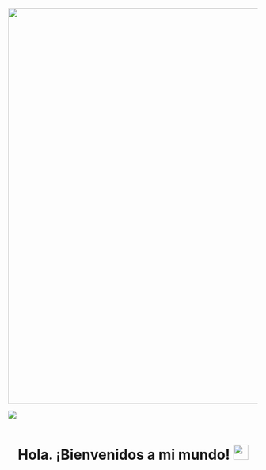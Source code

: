 <div id="header" align="center">
  <img decoding="async" src="https://github.com/user-attachments/assets/26385cad-b3f1-446c-90fc-8d6c7c6d6e1c" width="800"/>
</div>

[![](https://img.shields.io/badge/LinkedIn-0077B5?style=for-the-badge&logo=linkedin&logoColor=white)](https://www.linkedin.com/in/jesusosacortes06/)

<div id="badges" align="center">
<img decoding="async" src="https://visitor-badge-reloaded.herokuapp.com/badge?page_id=urid-sosa.urid-sosa&color=00cf00" alt=""/>

<h1>
  Hola. ¡Bienvenidos a mi mundo!
  <img decoding="async" src="https://media.giphy.com/media/hvRJCLFzcasrR4ia7z/giphy.gif" width="30px"/>
</h1>


 
<!--
**urid-sosa/urid-sosa** is a ✨ _special_ ✨ repository because its `README.md` (this file) appears on your GitHub profile.

Here are some ideas to get you started:

- 🔭 I’m currently working on ...
- 🌱 I’m currently learning ...
- 👯 I’m looking to collaborate on ...
- 🤔 I’m looking for help with ...
- 💬 Ask me about ...
- 📫 How to reach me: ...
- 😄 Pronouns: ...
- ⚡ Fun fact: ...
-->
